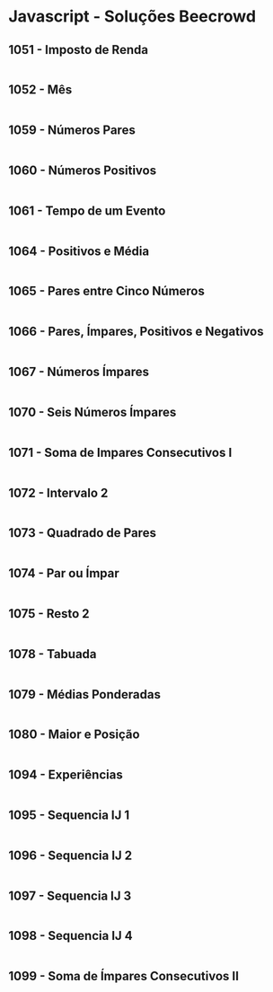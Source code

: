 # Javascript - Soluções Beecrowd

## 1051 - Imposto de Renda

~~~javascript

~~~

## 1052 - Mês

~~~javascript

~~~

## 1059 - Números Pares

~~~javascript

~~~

## 1060 - Números Positivos

~~~javascript

~~~

## 1061 - Tempo de um Evento

~~~javascript

~~~

## 1064 - Positivos e Média

~~~javascript

~~~

## 1065 - Pares entre Cinco Números

~~~javascript

~~~

## 1066 - Pares, Ímpares, Positivos e Negativos

~~~javascript

~~~

## 1067 - Números Ímpares

~~~javascript

~~~

## 1070 - Seis Números Ímpares

~~~javascript

~~~

## 1071 - Soma de Impares Consecutivos I

~~~javascript

~~~

## 1072 - Intervalo 2

~~~javascript

~~~

## 1073 - Quadrado de Pares

~~~javascript

~~~

## 1074 - Par ou Ímpar

~~~javascript

~~~

## 1075 - Resto 2

~~~javascript

~~~

## 1078 - Tabuada

~~~javascript

~~~

## 1079 - Médias Ponderadas

~~~javascript

~~~

## 1080 - Maior e Posição

~~~javascript

~~~

## 1094 - Experiências

~~~javascript

~~~

## 1095 - Sequencia IJ 1

~~~javascript

~~~

## 1096 - Sequencia IJ 2

~~~javascript

~~~

## 1097 - Sequencia IJ 3

~~~javascript

~~~

## 1098 - Sequencia IJ 4

~~~javascript

~~~

## 1099 - Soma de Ímpares Consecutivos II

~~~javascript

~~~